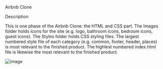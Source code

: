 Airbnb Clone


Description

This is one phase of the Airbnb Clone: the HTML and CSS part. The Images folder holds icons for the site (e.g. logo, bathroom icons, bedroom icons, guest icons). The Styles folder holds CSS styling files. The largest numbered style file of each category (e.g. common, footer, header, places) is most relevant to the finished product. The highlest numbered index.html file is likewise the most relevant to the finished product.



![image](https://user-images.githubusercontent.com/106748705/205449942-d7eb0c6e-b023-44f4-b687-97dad90ed807.png)

